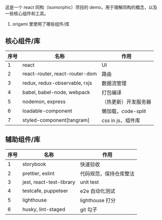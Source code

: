 这是一个 react 同构（isomorphic）项目的 demo，用于理解同构的概念，以及一些核心组件和工具。

1. origami 里使用了哪些组件/库

## 核心组件/库

| 序号 | 名称                           | 作用                 |
| ---- | ------------------------------ | -------------------- |
| 1    | react                          | UI                   |
| 2    | react-router, react-router-dom | 路由                 |
| 3    | redux, redux-observable, rxjs  | 数据流管理           |
| 4    | babel, babel-node, webpack     | 打包编译             |
| 5    | nodemon, express               | （热更新）开发服务器 |
| 6    | loadable-component             | 懒加载，code-split   |
| 7    | styled-component[tangram]      | css in js，组件库    |

## 辅助组件/库

| 序号 | 名称                     | 作用                   |
| ---- | ------------------------ | ---------------------- |
| 1    | storybook                | 快速验收               |
| 2    | prettier, eslint         | 代码规范，保持仓库整洁 |
| 3    | jest, react-test-library | unit test              |
| 4    | testcafe, puppeteer      | e2e 自动化测试         |
| 5    | lighthouse               | lighthouse 打分        |
| 6    | husky, lint-staged       | git 勾子               |
